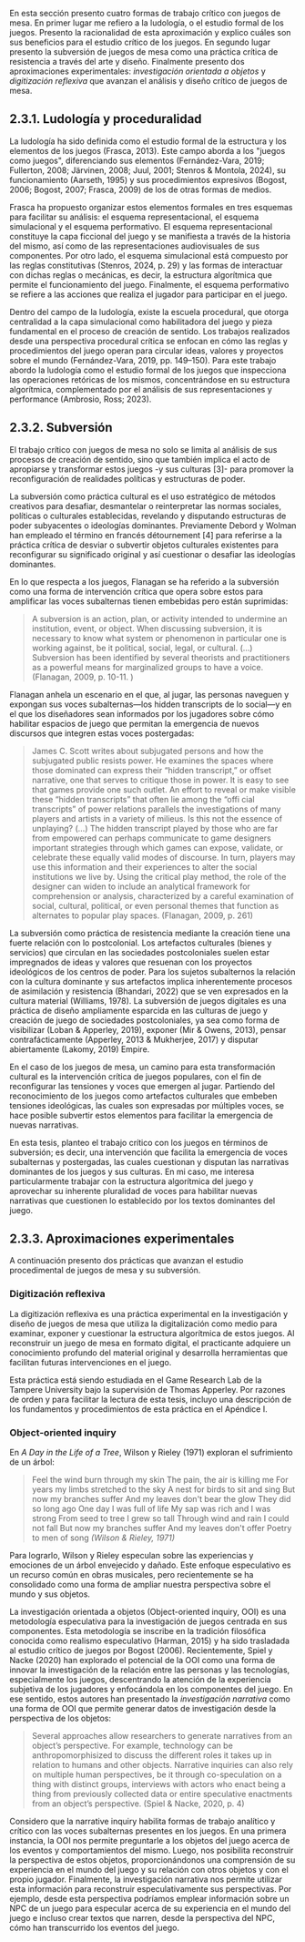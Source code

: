 En esta sección presento cuatro formas de trabajo crítico con juegos de mesa. En primer lugar me refiero a la ludología, o el estudio formal de los juegos. Presento la racionalidad de esta aproximación y explico cuáles son sus beneficios para el estudio crítico de los juegos. En segundo lugar presento la subversión de juegos de mesa como una práctica crítica de resistencia a través del arte y diseño. Finalmente presento dos aproximaciones experimentales: *investigación orientada a objetos* y *digitización reflexiva* que avanzan el análisis y diseño crítico de juegos de mesa.
## 2.3.1. Ludología y proceduralidad
La ludología ha sido definida como el estudio formal de la estructura y los elementos de los juegos (Frasca, 2013). Este campo aborda a los "juegos como juegos", diferenciando sus elementos (Fernández-Vara, 2019; Fullerton, 2008; Järvinen, 2008; Juul, 2001; Stenros & Montola, 2024), su funcionamiento (Aarseth, 1995) y sus procedimientos expresivos (Bogost, 2006; Bogost, 2007; Frasca, 2009) de los de otras formas de medios. 

Frasca ha propuesto organizar estos elementos formales en tres esquemas para facilitar su análisis: el esquema representacional, el esquema simulacional y el esquema performativo. El esquema representacional constituye la capa ficcional del juego y se manifiesta a través de la historia del mismo, así como de las representaciones audiovisuales de sus componentes. Por otro lado, el esquema simulacional está compuesto por las reglas constitutivas (Stenros, 2024, p. 29) y las formas de interactuar con dichas reglas o mecánicas, es decir, la estructura algorítmica que permite el funcionamiento del juego. Finalmente, el esquema performativo se refiere a las acciones que realiza el jugador para participar en el juego.

Dentro del campo de la ludología, existe la escuela procedural, que otorga centralidad a la capa simulacional como habilitadora del juego y pieza fundamental en el proceso de creación de sentido. Los trabajos realizados desde una perspectiva procedural crítica se enfocan en cómo las reglas y procedimientos del juego operan para circular ideas, valores y proyectos sobre el mundo (Fernández-Vara, 2019, pp. 149–150). Para este trabajo abordo la ludología como el estudio formal de los juegos que inspecciona las operaciones retóricas de los mismos, concentrándose en su estructura algorítmica, complementado por el análisis de sus representaciones y performance (Ambrosio, Ross; 2023).
## 2.3.2. Subversión
El trabajo crítico con juegos de mesa no solo se limita al análisis de sus procesos de creación de sentido, sino que también implica el acto de apropiarse y transformar estos juegos -y sus culturas [3]- para promover la reconfiguración de realidades políticas y estructuras de poder.

La subversión como práctica cultural es el uso estratégico de métodos creativos para desafiar, desmantelar o reinterpretar las normas sociales, políticas o culturales establecidas, revelando y disputando estructuras de poder subyacentes o ideologías dominantes. Previamente Debord y Wolman han empleado el término en francés détournement [4] para referirse a la práctica crítica de desviar o subvertir objetos culturales existentes para reconfigurar su significado original y así cuestionar o desafiar las ideologías dominantes.

En lo que respecta a los juegos, Flanagan se ha referido a la subversión como una forma de intervención crítica que opera sobre estos para amplificar las voces subalternas tienen embebidas pero están suprimidas:

>A subversion is an action, plan, or activity intended to undermine an institution, event, or object. When discussing subversion, it is necessary to know what system or phenomenon in particular one is working against, be it political, social, legal, or cultural. (...) Subversion has been identified by several theorists and practitioners as a powerful means for marginalized groups to have a voice. (Flanagan, 2009, p. 10-11. )

Flanagan anhela un escenario en el que, al jugar, las personas naveguen y expongan sus voces subalternas—los hidden transcripts de lo social—y en el que los diseñadores sean informados por los jugadores sobre cómo habilitar espacios de juego que permitan la emergencia de nuevos discursos que integren estas voces postergadas:

>James C. Scott writes about subjugated persons and how the subjugated public resists power. He examines the spaces where those dominated can express their “hidden transcript,” or offset narrative, one that serves to critique those in power. It is easy to see that games provide one such outlet. An effort to reveal or make visible these “hidden transcripts” that often lie among the “offi cial transcripts” of power relations parallels the investigations of many players and artists in a variety of milieus. Is this not the essence of unplaying? (...) The hidden transcript played by those who are far from empowered can perhaps communicate to game designers important strategies through which games can expose, validate, or celebrate these equally valid modes of discourse. In turn, players may use this information and their experiences to alter the social institutions we live by. Using the critical play method, the role of the designer can widen to include an analytical framework for comprehension or analysis, characterized by a careful examination of social, cultural, political, or even personal themes that function as alternates to popular play spaces. (Flanagan, 2009, p. 261)

La subversión como práctica de resistencia mediante la creación tiene una fuerte relación con lo postcolonial. Los artefactos culturales (bienes y servicios) que circulan en las sociedades postcoloniales suelen estar impregnados de ideas y valores que resuenan con los proyectos ideológicos de los centros de poder. Para los sujetos subalternos la relación con la cultura dominante y sus artefactos implica inherentemente procesos de asimilación y resistencia (Bhandari, 2022) que se ven expresados en la cultura material (Williams, 1978). La subversión de juegos digitales es una práctica de diseño ampliamente esparcida en las culturas de juego y creación de juego de sociedades postcoloniales, ya sea como forma de visibilizar (Loban & Apperley, 2019), exponer (Mir & Owens, 2013), pensar contrafácticamente (Apperley, 2013 & Mukherjee, 2017) y disputar abiertamente (Lakomy, 2019) Empire.    

En el caso de los juegos de mesa, un camino para esta transformación cultural es la intervención crítica de juegos populares, con el fin de reconfigurar las tensiones y voces que emergen al jugar. Partiendo del reconocimiento de los juegos como artefactos culturales que embeben tensiones ideológicas, las cuales son expresadas por múltiples voces, se hace posible subvertir estos elementos para facilitar la emergencia de nuevas narrativas. 

En esta tesis, planteo el trabajo crítico con los juegos en términos de subversión; es decir, una intervención que facilita la emergencia de voces subalternas y postergadas, las cuales cuestionan y disputan las narrativas dominantes de los juegos y sus culturas. En mi caso, me interesa particularmente trabajar con la estructura algorítmica del juego y aprovechar su inherente pluralidad de voces para habilitar nuevas narrativas que cuestionen lo establecido por los textos dominantes del juego.
## 2.3.3. Aproximaciones experimentales
A continuación presento dos prácticas que avanzan el estudio procedimental de juegos de mesa y su subversión.
### Digitización reflexiva
La digitización reflexiva es una práctica experimental en la investigación y diseño de juegos de mesa que utiliza la digitalización como medio para examinar, exponer y cuestionar la estructura algorítmica de estos juegos. Al reconstruir un juego de mesa en formato digital, el practicante adquiere un conocimiento profundo del material original y desarrolla herramientas que facilitan futuras intervenciones en el juego.

Esta práctica está siendo estudiada en el Game Research Lab de la Tampere University bajo la supervisión de Thomas Apperley. Por razones de orden y para facilitar la lectura de esta tesis, incluyo una descripción de los fundamentos y procedimientos de esta práctica en el Apéndice I.
### Object-oriented inquiry
En _A Day in the Life of a Tree_, Wilson y Rieley (1971) exploran el sufrimiento de un árbol:

>Feel the wind burn through my skin 
>The pain, the air is killing me
>For years my limbs stretched to the sky 
>A nest for birds to sit and sing
>But now my branches suffer
>And my leaves don't bear the glow
>They did so long ago
>One day I was full of life
>My sap was rich and I was strong
>From seed to tree I grew so tall
>Through wind and rain I could not fall
>But now my branches suffer
>And my leaves don't offer
>Poetry to men of song
>_(Wilson & Rieley, 1971)_

Para lograrlo, Wilson y Rieley especulan sobre las experiencias y emociones de un árbol envejecido y dañado. Este enfoque especulativo es un recurso común en obras musicales, pero recientemente se ha consolidado como una forma de ampliar nuestra perspectiva sobre el mundo y sus objetos.

La investigación orientada a objetos (Object-oriented inquiry, OOI) es una metodología especulativa para la investigación de juegos centrada en sus componentes. Esta metodología se inscribe en la tradición filosófica conocida como realismo especulativo (Harman, 2015) y ha sido trasladada al estudio crítico de juegos por Bogost (2006). Recientemente, Spiel y Nacke (2020) han explorado el potencial de la OOI como una forma de innovar la investigación de la relación entre las personas y las tecnologías, especialmente los juegos, descentrando la atención de la experiencia subjetiva de los jugadores y enfocándola en los componentes del juego. En ese sentido, estos autores han presentado la *investigación narrativa* como una forma de OOI que permite generar datos de investigación desde la perspectiva de los objetos:

>Several approaches allow researchers to generate narratives from an object’s perspective. For example, technology can be anthropomorphisized to discuss the different roles it takes up in relation to humans and other objects. Narrative inquiries can also rely on multiple human perspectives, be it through co-speculation on a thing with distinct groups, interviews with actors who enact being a thing from previously collected data or entire speculative enactments from an object’s perspective. (Spiel & Nacke, 2020, p. 4)

Considero que la narrative inquiry habilita formas de trabajo analítico y crítico con las voces subalternas presentes en los juegos. En una primera instancia, la OOI nos permite preguntarle a los objetos del juego acerca de los eventos y comportamientos del mismo. Luego, nos posibilita reconstruir la perspectiva de estos objetos, proporcionándonos una comprensión de su experiencia en el mundo del juego y su relación con otros objetos y con el propio jugador. Finalmente, la investigación narrativa nos permite utilizar esta información para reconstruir especulativamente sus perspectivas. Por ejemplo, desde esta perspectiva podríamos emplear información sobre un NPC de un juego para especular acerca de su experiencia en el mundo del juego e incluso crear textos que narren, desde la perspectiva del NPC, cómo han transcurrido los eventos del juego.
 